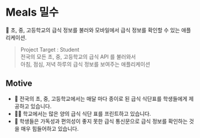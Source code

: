 # Meals 밀수
🍱 초, 중, 고등학교의 급식 정보를 불러와 모바일에서 급식 정보를 확인할 수 있는 애플리케이션.

> Project Target : Student <br/>
> 전국의 모든 초, 중, 고등학교의 급식 API 를 불러와서 <br/>
> 아침, 점심, 저녁 하루의 급식 정보를 보여주는 애플리케이션

## Motive
- 📄 전국의 초, 중, 고등학교에서는 매달 마다 종이로 된 급식 식단표를 학생들에게 제공하고 있습니다.
- 👩‍🏫 학교에서는 많은 양의 급식 식단 표를 프린트하고 있습니다.
- 🧑 학생들은 가독성과 편의성이 좋지 못한 급식 통신문으로 급식 정보를 확인하는 것을 매우 힘들어하고 있습니다.






























